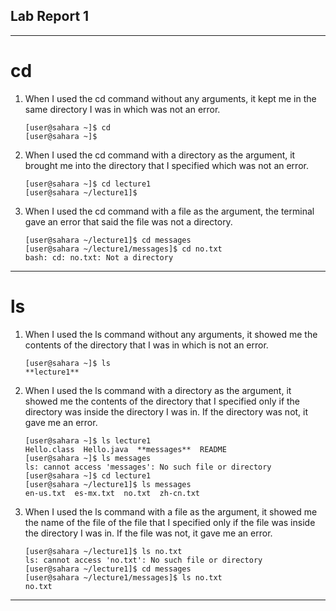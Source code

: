 ## Lab Report 1
---
# cd
1. When I used the cd command without any arguments, it kept me in the same directory I was in which was not an error.
   ```
   [user@sahara ~]$ cd
   [user@sahara ~]$
   ```
2. When I used the cd command with a directory as the argument, it brought me into the directory that I specified which was not an error.
   ```
   [user@sahara ~]$ cd lecture1
   [user@sahara ~/lecture1]$
   ```
3. When I used the cd command with a file as the argument, the terminal gave an error that said the file was not a directory.
   ```
   [user@sahara ~/lecture1]$ cd messages
   [user@sahara ~/lecture1/messages]$ cd no.txt
   bash: cd: no.txt: Not a directory
   ```
---
# ls
1. When I used the ls command without any arguments, it showed me the contents of the directory that I was in which is not an error.
   ```
   [user@sahara ~]$ ls
   **lecture1**
   ```
2. When I used the ls command with a directory as the argument, it showed me the contents of the directory that I specified only if the directory was inside the directory I was in. If the directory was not, it gave me an error.
   ```
   [user@sahara ~]$ ls lecture1
   Hello.class  Hello.java  **messages**  README
   [user@sahara ~]$ ls messages
   ls: cannot access 'messages': No such file or directory
   [user@sahara ~]$ cd lecture1
   [user@sahara ~/lecture1]$ ls messages
   en-us.txt  es-mx.txt  no.txt  zh-cn.txt
   ```
3. When I used the ls command with a file as the argument, it showed me the name of the file of the file that I specified only if the file was inside the directory I was in. If the file was not, it gave me an error.
   ```
   [user@sahara ~/lecture1]$ ls no.txt
   ls: cannot access 'no.txt': No such file or directory
   [user@sahara ~/lecture1]$ cd messages
   [user@sahara ~/lecture1/messages]$ ls no.txt
   no.txt
   ```
---

